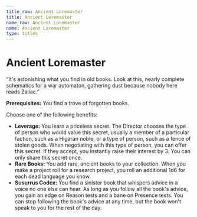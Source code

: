```yaml
---
title_raw: Ancient Loremaster
title: Ancient Loremaster
name_raw: Ancient Loremaster
name: Ancient Loremaster
type: titles
---
```


# Ancient Loremaster

“It's astonishing what you find in old books. Look at this, nearly complete schematics for a war automaton, gathering dust because nobody here reads Zaliac.”

**Prerequisites:** You find a trove of forgotten books.

Choose one of the following benefits:

- **Leverage:** You learn a priceless secret. The Director chooses the type of person who would value this secret, usually a member of a particular faction, such as a Higaran noble, or a type of person, such as a fence of stolen goods. When negotiating with this type of person, you can offer this secret. If they accept, you instantly raise their interest by 3. You can only share this secret once.
- **Rare Books:** You add rare, ancient books to your collection. When you make a project roll for a research project, you roll an additional 1d6 for each dead language you know.
- **Susurrus Codex:** You find a sinister book that whispers advice in a voice no one else can hear. As long as you follow all the book's advice, you gain an edge on Reason tests and a bane on Presence tests. You can stop following the book's advice at any time, but the book won't speak to you for the rest of the day.
